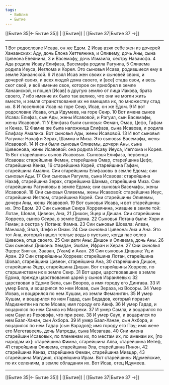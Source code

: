 ```yaml
---
tags:
  - Библия
  - Бытие
---
```

[[Бытие 35|← Бытие 35]] | [[Бытие]] | [[Бытие 37|Бытие 37 →]]

---
1 Вот родословие Исава, он же Едом.
2 Исав взял себе жен из дочерей Ханаанских: Аду, дочь Елона Хеттеянина, и Оливему, дочь Аны, сына Цивеона Евеянина,
3 и Васемафу, дочь Измаила, сестру Наваиофа.
4 Ада родила Исаву Елифаза, Васемафа родила Рагуила,
5 Оливема родила Иеуса, Иеглома и Корея. Это сыновья Исава, родившиеся ему в земле Ханаанской.
6 И взял Исав жен своих и сыновей своих, и дочерей своих, и всех людей дома своего, и [все] стада свои, и весь скот свой, и всё имение свое, которое он приобрел в земле Ханаанской, и пошел [Исав] в другую землю от лица Иакова, брата своего,
7 ибо имение их было так велико, что они не могли жить вместе, и земля странствования их не вмещала их, по множеству стад их.
8 И поселился Исав на горе Сеир, Исав, он же Едом.
9 И вот родословие Исава, отца Идумеев, на горе Сеир.
10 Вот имена сынов Исава: Елифаз, сын Ады, жены Исавовой, и Рагуил, сын Васемафы, жены Исавовой.
11 У Елифаза были сыновья: Феман, Омар, Цефо, Гафам и Кеназ.
12 Фамна же была наложница Елифаза, сына Исавова, и родила Елифазу Амалика. Вот сыновья Ады, жены Исавовой.
13 И вот сыновья Рагуила: Нахаф и Зерах, Шамма и Миза. Это сыновья Васемафы, жены Исавовой.
14 И сии были сыновья Оливемы, дочери Аны, сына Цивеонова, жены Исавовой: она родила Исаву Иеуса, Иеглома и Корея.
15 Вот старейшины сынов Исавовых. Сыновья Елифаза, первенца Исавова: старейшина Феман, старейшина Омар, старейшина Цефо, старейшина Кеназ,
16 старейшина Корей, старейшина Гафам, старейшина Амалик. Сии старейшины Елифазовы в земле Едома; сии сыновья Ады.
17 Сии сыновья Рагуила, сына Исавова: старейшина Нахаф, старейшина Зерах, старейшина Шамма, старейшина Миза. Сии старейшины Рагуиловы в земле Едома; сии сыновья Васемафы, жены Исавовой.
18 Сии сыновья Оливемы, жены Исавовой: старейшина Иеус, старейшина Иеглом, старейшина Корей. Сии старейшины Оливемы, дочери Аны, жены Исавовой.
19 Вот сыновья Исава, и вот старейшины их. Это Едом.
20 Сии сыновья Сеира Хорреянина, жившие в земле той: Лотан, Шовал, Цивеон, Ана,
21 Дишон, Эцер и Дишан. Сии старейшины Хорреев, сынов Сеира, в земле Едома.
22 Сыновья Лотана были: Хори и Геман; а сестра у Лотана: Фамна.
23 Сии сыновья Шовала: Алван, Манахаф, Эвал, Шефо и Онам.
24 Сии сыновья Цивеона: Аиа и Ана. Это тот Ана, который нашел теплые воды в пустыне, когда пас ослов Цивеона, отца своего.
25 Сии дети Аны: Дишон и Оливема, дочь Аны.
26 Сии сыновья Дишона: Хемдан, Эшбан, Ифран и Херан.
27 Сии сыновья Эцера: Билган, Зааван, [Укам] и Акан.
28 Сии сыновья Дишана: Уц и Аран.
29 Сии старейшины Хорреев: старейшина Лотан, старейшина Шовал, старейшина Цивеон, старейшина Ана,
30 старейшина Дишон, старейшина Эцер, старейшина Дишан. Вот старейшины Хорреев, по старшинствам их в земле Сеир.
31 Вот цари, царствовавшие в земле Едома, прежде царствования царей у сынов Израилевых:
32 царствовал в Едоме Бела, сын Веоров, а имя городу его Дингава.
33 И умер Бела, и воцарился по нем Иовав, сын Зераха, из Восоры.
34 Умер Иовав, и воцарился по нем Хушам, из земли Феманитян.
35 И умер Хушам, и воцарился по нем Гадад, сын Бедадов, который поразил Мадианитян на поле Моава; имя городу его Авиф.
36 И умер Гадад, и воцарился по нем Самла из Масреки.
37 И умер Самла, и воцарился по нем Саул из Реховофа, что при реке.
38 И умер Саул, и воцарился по нем Баал-Ханан, сын Ахбора.
39 И умер Баал-Ханан, сын Ахбора, и воцарился по нем Гадар [сын Варадов]; имя городу его Пау; имя жене его Мегетавеель, дочь Матреды, сына Мезагава.
40 Сии имена старейшин Исавовых, по племенам их, по местам их, по именам их, [по народам их]: старейшина Фимна, старейшина Алва, старейшина Иетеф,
41 старейшина Оливема, старейшина Эла, старейшина Пинон,
42 старейшина Кеназ, старейшина Феман, старейшина Мивцар,
43 старейшина Магдиил, старейшина Ирам. Вот старейшины Идумейские, по их селениям, в земле обладания их. Вот Исав, отец Идумеев.

---
[[Бытие 35|← Бытие 35]] | [[Бытие]] | [[Бытие 37|Бытие 37 →]]